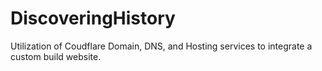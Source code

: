 # DiscoveringHistory
Utilization of Coudflare Domain, DNS, and Hosting services to integrate a custom build website.
